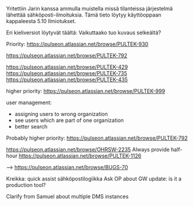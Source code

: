 Yritettiin Jarin kanssa ammulla muistella missä tilanteissa järjestelmä lähettää sähköposti-ilmoituksia. Tämä tieto löytyy käyttöoppaan kappaleesta 5.10 Ilmiotukset.

Eri kieliversiot löytyvät täältä: 
Vaikuttaako tuo kuvaus selkeältä?

Priority:
https://pulseon.atlassian.net/browse/PULTEK-930

https://pulseon.atlassian.net/browse/PULTEK-792

https://pulseon.atlassian.net/browse/PULTEK-429
https://pulseon.atlassian.net/browse/PULTEK-735
https://pulseon.atlassian.net/browse/PULTEK-435


higher priority:
https://pulseon.atlassian.net/browse/PULTEK-999

user management:
- assigning users to wrong organization
- see users which are part of one organization
- better search

Probably higher priority:
https://pulseon.atlassian.net/browse/PULTEK-792


https://pulseon.atlassian.net/browse/OHRSW-2235
Always provide half-hour
https://pulseon.atlassian.net/browse/PULTEK-1126


-->
https://pulseon.atlassian.net/browse/BUGS-70


Kreikka: quick assist
sähköpostilogiikka
Ask OP about GW update: is it a production tool?


Clarify from Samuel about multiple DMS instances


